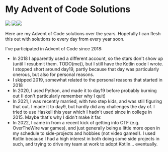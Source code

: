 # My Advent of Code Solutions
![](https://img.shields.io/badge/day%20📅-4-blue) ![](https://img.shields.io/badge/stars%20⭐-4-yellow)![](https://img.shields.io/badge/days%20completed-2-red)

Here are my Advent of Code solutions over the years.  Hopefully I can flesh this out with solutions to every day from every year soon.

I've participated in Advent of Code since 2018:
- In 2018 I apparently used a different account, so the stars don't show up (until I resubmit them. TODO(me)), but I still have the Kotlin code I wrote.  I stopped short around day19, partly because that day was particularly onerous, but also for personal reasons.
- I skipped 2019, somewhat related to the personal reasons that started in 2018
- In 2020, I used Python, and made it to day19 before probably burning out (I don't particularly remember why I quit)
- In 2021, I was recently married, with two step kids, and was still figuring that out.  I made it to day9, but hardly did any challenges the day of.  I tried to use Haskell this year which I hadn't used since in college in 2015.  Maybe that's why I didn't make it far.
- In 2022, I came in from a recent kick of getting into CTF (e.g. OverTheWire war games), and just generally being a little more open in my schedule to side-projects and hobbies (not video games!).  I used Kotlin because I had a high interest in both doing some side projects in such, and trying to drive my team at work to adopt Kotlin... eventually.